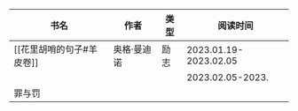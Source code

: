 
| 书名   | 作者        | 类型 | 阅读时间              |
| ------ | ----------- | ---- | --------------------- |
| [[花里胡哨的句子#羊皮卷]] | 奥格·曼迪诺 | 励志 | 2023.01.19-2023.02.05 |
|        |             |      | 2023.02.05-2023.      |
| 罪与罚  |             |      |                       |

